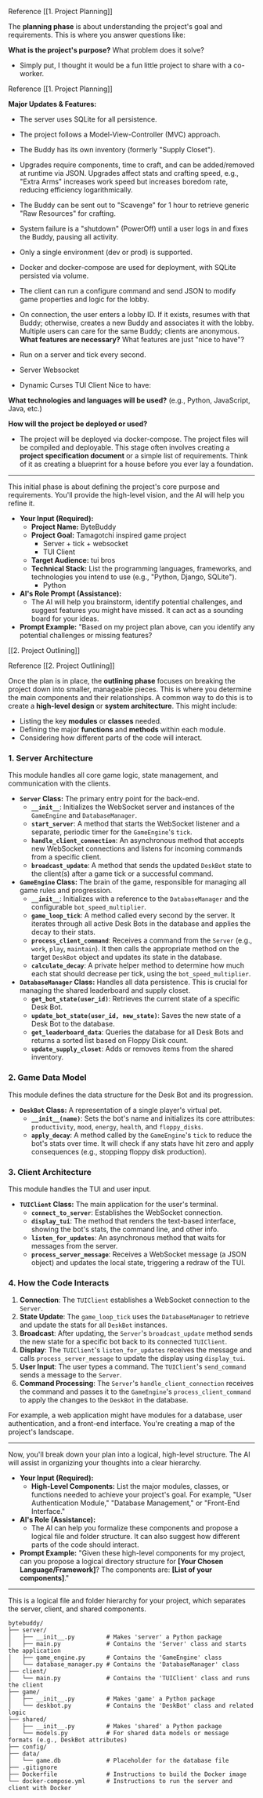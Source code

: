 Reference [[1. Project Planning]]

The **planning phase** is about understanding the project's goal and requirements. This is where you answer questions like:

**What is the project's purpose?** What problem does it solve?

- Simply put, I thought it would be a fun little project to share with a co-worker.

Reference [[1. Project Planning]]

**Major Updates & Features:**

- The server uses SQLite for all persistence.
- The project follows a Model-View-Controller (MVC) approach.
- The Buddy has its own inventory (formerly "Supply Closet").
- Upgrades require components, time to craft, and can be added/removed at runtime via JSON. Upgrades affect stats and crafting speed, e.g., "Extra Arms" increases work speed but increases boredom rate, reducing efficiency logarithmically.
- The Buddy can be sent out to "Scavenge" for 1 hour to retrieve generic "Raw Resources" for crafting.
- System failure is a "shutdown" (PowerOff) until a user logs in and fixes the Buddy, pausing all activity.
- Only a single environment (dev or prod) is supported.
- Docker and docker-compose are used for deployment, with SQLite persisted via volume.
- The client can run a configure command and send JSON to modify game properties and logic for the lobby.
- On connection, the user enters a lobby ID. If it exists, resumes with that Buddy; otherwise, creates a new Buddy and associates it with the lobby. Multiple users can care for the same Buddy; clients are anonymous.
  **What features are necessary?** What features are just "nice to have"?

- Run on a server and tick every second.
- Server Websocket
- Dynamic Curses TUI Client
  Nice to have:

**What technologies and languages will be used?** (e.g., Python, JavaScript, Java, etc.)

**How will the project be deployed or used?**

- The project will be deployed via docker-compose. The project files will be compiled and deployable.
  This stage often involves creating a **project specification document** or a simple list of requirements. Think of it as creating a blueprint for a house before you ever lay a foundation.

---

This initial phase is about defining the project's core purpose and requirements. You'll provide the high-level vision, and the AI will help you refine it.

- **Your Input (Required):**
  - **Project Name:** ByteBuddy
  - **Project Goal:** Tamagotchi inspired game project
    - Server + tick + websocket
    - TUI Client
  - **Target Audience:** tui bros
  - **Technical Stack:** List the programming languages, frameworks, and technologies you intend to use (e.g., "Python, Django, SQLite").
    - Python
- **AI's Role Prompt (Assistance):**
  - The AI will help you brainstorm, identify potential challenges, and suggest features you might have missed. It can act as a sounding board for your ideas.
- **Prompt Example:** "Based on my project plan above, can you identify any potential challenges or missing features?

[[2. Project Outlining]]

Reference [[2. Project Outlining]]

Once the plan is in place, the **outlining phase** focuses on breaking the project down into smaller, manageable pieces. This is where you determine the main components and their relationships. A common way to do this is to create a **high-level design** or **system architecture**. This might include:

- Listing the key **modules** or **classes** needed.
- Defining the major **functions** and **methods** within each module.
- Considering how different parts of the code will interact.

### **1. Server Architecture**

This module handles all core game logic, state management, and communication with the clients.

- **`Server` Class:** The primary entry point for the back-end.
  - **`__init__`**: Initializes the WebSocket server and instances of the `GameEngine` and `DatabaseManager`.
  - **`start_server`**: A method that starts the WebSocket listener and a separate, periodic timer for the `GameEngine`'s `tick`.
  - **`handle_client_connection`**: An asynchronous method that accepts new WebSocket connections and listens for incoming commands from a specific client.
  - **`broadcast_update`**: A method that sends the updated `DeskBot` state to the client(s) after a game tick or a successful command.
- **`GameEngine` Class:** The brain of the game, responsible for managing all game rules and progression.
  - **`__init__`**: Initializes with a reference to the `DatabaseManager` and the configurable `bot_speed_multiplier`.
  - **`game_loop_tick`**: A method called every second by the server. It iterates through all active Desk Bots in the database and applies the decay to their stats.
  - **`process_client_command`**: Receives a command from the `Server` (e.g., `work`, `play`, `maintain`). It then calls the appropriate method on the target `DeskBot` object and updates its state in the database.
  - **`calculate_decay`**: A private helper method to determine how much each stat should decrease per tick, using the `bot_speed_multiplier`.
- **`DatabaseManager` Class:** Handles all data persistence. This is crucial for managing the shared leaderboard and supply closet.
  - **`get_bot_state(user_id)`**: Retrieves the current state of a specific Desk Bot.
  - **`update_bot_state(user_id, new_state)`**: Saves the new state of a Desk Bot to the database.
  - **`get_leaderboard_data`**: Queries the database for all Desk Bots and returns a sorted list based on Floppy Disk count.
  - **`update_supply_closet`**: Adds or removes items from the shared inventory.

### **2. Game Data Model**

This module defines the data structure for the Desk Bot and its progression.

- **`DeskBot` Class:** A representation of a single player's virtual pet.
  - **`__init__(name)`**: Sets the bot's name and initializes its core attributes: `productivity`, `mood`, `energy`, `health`, and `floppy_disks`.
  - **`apply_decay`**: A method called by the `GameEngine`'s `tick` to reduce the bot's stats over time. It will check if any stats have hit zero and apply consequences (e.g., stopping floppy disk production).

### **3. Client Architecture**

This module handles the TUI and user input.

- **`TUIClient` Class:** The main application for the user's terminal.
  - **`connect_to_server`**: Establishes the WebSocket connection.
  - **`display_tui`**: The method that renders the text-based interface, showing the bot's stats, the command line, and other info.
  - **`listen_for_updates`**: An asynchronous method that waits for messages from the server.
  - **`process_server_message`**: Receives a WebSocket message (a JSON object) and updates the local state, triggering a redraw of the TUI.

### **4. How the Code Interacts**

1. **Connection**: The `TUIClient` establishes a WebSocket connection to the `Server`.
2. **State Update**: The `game_loop_tick` uses the `DatabaseManager` to retrieve and update the stats for all `DeskBot` instances.
3. **Broadcast**: After updating, the `Server`'s `broadcast_update` method sends the new state for a specific bot back to its connected `TUIClient`.
4. **Display**: The `TUIClient`'s `listen_for_updates` receives the message and calls `process_server_message` to update the display using `display_tui`.
5. **User Input**: The user types a command. The `TUIClient`'s `send_command` sends a message to the `Server`.
6. **Command Processing**: The `Server`'s `handle_client_connection` receives the command and passes it to the `GameEngine`'s `process_client_command` to apply the changes to the `DeskBot` in the database.

For example, a web application might have modules for a database, user authentication, and a front-end interface. You're creating a map of the project's landscape.

---

Now, you'll break down your plan into a logical, high-level structure. The AI will assist in organizing your thoughts into a clear hierarchy.

- **Your Input (Required):**
  - **High-Level Components:** List the major modules, classes, or functions needed to achieve your project's goal. For example, "User Authentication Module," "Database Management," or "Front-End Interface."
- **AI's Role (Assistance):**
  - The AI can help you formalize these components and propose a logical file and folder structure. It can also suggest how different parts of the code should interact.
- **Prompt Example:** "Given these high-level components for my project, can you propose a logical directory structure for **\[Your Chosen Language/Framework]**? The components are: **\[List of your components]**."

---

This is a logical file and folder hierarchy for your project, which separates the server, client, and shared components.

```
bytebuddy/
├── server/
│   ├── __init__.py         # Makes 'server' a Python package
│   ├── main.py             # Contains the 'Server' class and starts the application
│   ├── game_engine.py      # Contains the 'GameEngine' class
│   └── database_manager.py # Contains the 'DatabaseManager' class
├── client/
│   └── main.py             # Contains the 'TUIClient' class and runs the client
├── game/
│   ├── __init__.py         # Makes 'game' a Python package
│   └── deskbot.py          # Contains the 'DeskBot' class and related logic
├── shared/
│   ├── __init__.py         # Makes 'shared' a Python package
│   └── models.py           # For shared data models or message formats (e.g., DeskBot attributes)
├── config/
├── data/
│   └── game.db             # Placeholder for the database file
├── .gitignore
├── Dockerfile              # Instructions to build the Docker image
└── docker-compose.yml      # Instructions to run the server and client with Docker
```
